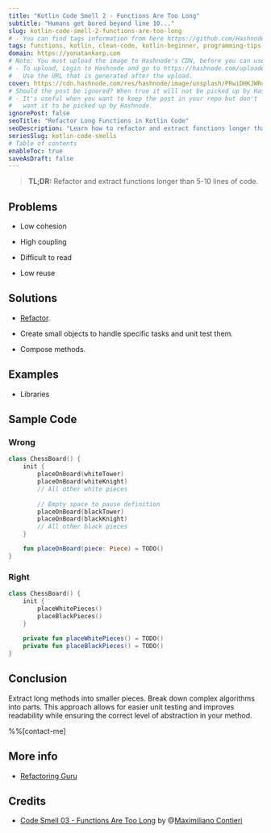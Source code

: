 ```yaml
---
title: "Kotlin Code Smell 2 - Functions Are Too Long"
subtitle: "Humans get bored beyond line 10..."
slug: kotlin-code-smell-2-functions-are-too-long
# - You can find tags information from here https://github.com/Hashnode/support/blob/main/misc/tags.json
tags: functions, kotlin, clean-code, kotlin-beginner, programming-tips
domain: https://yonatankarp.com
# Note: You must upload the image to Hashnode's CDN, before you can use it here.
# - To upload, Login to Hashnode and go to https://hashnode.com/uploader
#   Use the URL that is generated after the upload.
cover: https://cdn.hashnode.com/res/hashnode/image/unsplash/PRwiDHKJWRo/upload/v1669832611031/6RAbcDEZ6.jpeg
# Should the post be ignored? When true it will not be picked up by Hashnode.
# - It's useful when you want to keep the post in your repo but don't
#   want it to be picked up by Hashnode.
ignorePost: false
seoTitle: "Refactor Long Functions in Kotlin Code"
seoDescription: "Learn how to refactor and extract functions longer than 5-10 lines of code to improve code quality and maintainability in Kotlin."
seriesSlug: kotlin-code-smells
# Table of contents
enableToc: true
saveAsDraft: false
---
```


> **TL;DR:** Refactor and extract functions longer than 5-10 lines of code.

## Problems

* Low cohesion
    
* High coupling
    
* Difficult to read
    
* Low reuse
    

## Solutions

* [Refactor](https://maximilianocontieri.com/refactoring-010-extract-method-object).
    
* Create small objects to handle specific tasks and unit test them.
    
* Compose methods.
    

## Examples

* Libraries
    

## Sample Code

### **Wrong**

```kotlin
class ChessBoard() {
    init {
        placeOnBoard(whiteTower)
        placeOnBoard(whiteKnight)
        // All other white pieces
        
        // Empty space to pause definition
        placeOnBoard(blackTower)
        placeOnBoard(blackKnight)
        // All other black pieces
    }

    fun placeOnBoard(piece: Piece) = TODO()
}
```

### Right

```kotlin
class ChessBoard() {
    init {
        placeWhitePieces()
        placeBlackPieces()
    }
    
    private fun placeWhitePieces() = TODO()
    private fun placeBlackPieces() = TODO()
}
```

## Conclusion

Extract long methods into smaller pieces. Break down complex algorithms into parts. This approach allows for easier unit testing and improves readability while ensuring the correct level of abstraction in your method.

%%[contact-me]

## More info

* [Refactoring Guru](https://refactoring.guru/es/smells/long-method)
    

## Credits

* [Code Smell 03 - Functions Are Too Long](https://maximilianocontieri.com/code-smell-03-functions-are-too-long) by @[Maximiliano Contieri](@mcsee)
